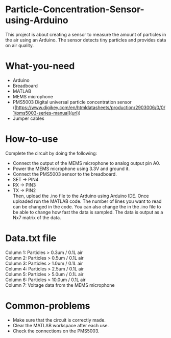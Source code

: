 # Particle-Concentration-Sensor-using-Arduino
This project is about creating a sensor to measure the amount of particles in the air using an Arduino. The sensor detects tiny particles and provides data on air quality.

# What-you-need
  - Arduino
  - Breadboard
  - MATLAB
  - MEMS microphone
  - PMS5003 Digital universal particle concentration sensor ([https://www.digikey.com/en/htmldatasheets/production/2903006/0/0/1/pms5003-series-manual](url))
  - Jumper cables

# How-to-use
Complete the circuit by doing the following:  
  - Connect the output of the MEMS microphone to analog output pin A0.
  - Power the MEMS microphone using 3.3V and ground it.
  - Connect the PMS5003 sensor to the breadboard.
  - SET -> PIN4
  - RX -> PIN3  
  - TX -> PIN2  
Then, upload the .ino file to the Arduino using Arduino IDE. Once uploaded run the MATLAB code. The number of lines you want to read can be changed in the code. You can also change the in the .ino file to be able to change how fast the data is sampled. The data is output as a Nx7 matrix of the data.  

# Data.txt file
Column 1: Particles > 0.3um / 0.1L air  
Column 2: Particles > 0.5um / 0.1L air  
Column 3: Particles > 1.0um / 0.1L air  
Column 4: Particles > 2.5um / 0.1L air  
Column 5: Particles > 5.0um / 0.1L air  
Column 6: Particles > 10.0um / 0.1L air  
Column 7: Voltage data from the MEMS microphone  

# Common-problems
  - Make sure that the circuit is correctly made. 
  - Clear the MATLAB workspace after each use.
  - Check the connections on the PMS5003.

  

